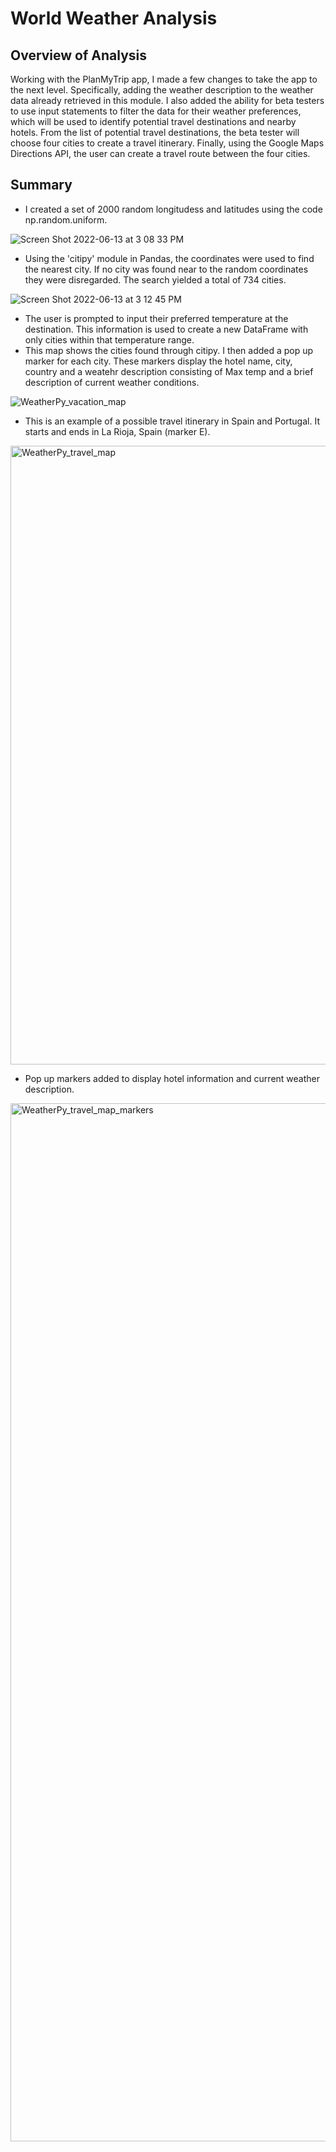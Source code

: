 # World Weather Analysis

## Overview of Analysis

Working with the PlanMyTrip app, I made a few changes to take the app to the next level. Specifically, adding the weather description to the weather data already retrieved in this module. I also added the ability for beta testers to use input statements to filter the data for their weather preferences, which will be used to identify potential travel destinations and nearby hotels. From the list of potential travel destinations, the beta tester will choose four cities to create a travel itinerary. Finally, using the Google Maps Directions API, the user can create a travel route between the four cities.

## Summary

 - I created a set of 2000 random longitudess and latitudes using the code np.random.uniform.

![Screen Shot 2022-06-13 at 3 08 33 PM](https://user-images.githubusercontent.com/104115586/173445829-8fa8d491-c0e1-47cb-b435-7081efc1acad.png)

 - Using the 'citipy' module in Pandas, the coordinates were used to find the nearest city. If no city was found near to the random coordinates they were disregarded. The search yielded a total of 734 cities.


![Screen Shot 2022-06-13 at 3 12 45 PM](https://user-images.githubusercontent.com/104115586/173446381-ced1e9f0-67a4-43e9-b3b0-7f95db949055.png)

 - The user is prompted to input their preferred temperature at the destination. This information is used to create a new DataFrame with only cities within that temperature range.
- This map shows the cities found through citipy. I then added a pop up marker for each city. These markers display the hotel name, city, country and a weatehr description consisting of Max temp and a brief description of current weather conditions.

![WeatherPy_vacation_map](https://user-images.githubusercontent.com/104115586/173443678-6b848502-217b-4d88-979d-4d5016443329.png)

- This is an example of a possible travel itinerary in Spain and Portugal. It starts and ends in La Rioja, Spain (marker E).


<img width="990" alt="WeatherPy_travel_map" src="https://user-images.githubusercontent.com/104115586/173443656-400c5d44-cedc-4319-a8ef-ce3d96b3984a.png">

 - Pop up markers added to display hotel information and current weather description.


<img width="1661" alt="WeatherPy_travel_map_markers" src="https://user-images.githubusercontent.com/104115586/173443630-3b668ca1-cc67-4b1b-a466-c9ee6982bbb6.png">

